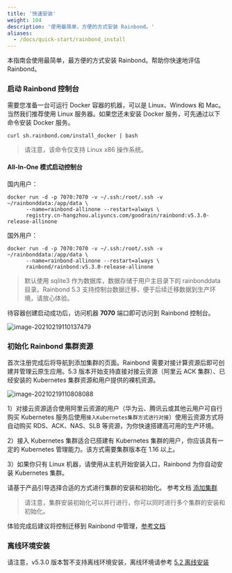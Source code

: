 ```yaml
---
title: '快速安装'
weight: 104
description: '使用最简单，方便的方式安装 Rainbond。'
aliases:
  - /docs/quick-start/rainbond_install
---
```


本指南会使用最简单，最方便的方式安装 Rainbond。帮助你快速地评估 Rainbond。

### 启动 Rainbond 控制台

需要您准备一台可运行 Docker 容器的机器，可以是 Linux、Windows 和 Mac。当然我们推荐使用 Linux 服务器。如果您还未安装 Docker 服务，可先通过以下命令安装 Docker 服务。

```
curl sh.rainbond.com/install_docker | bash
```

> 请注意，该命令仅支持 Linux x86 操作系统。

#### All-In-One 模式启动控制台

国内用户：

```
docker run -d -p 7070:7070 -v ~/.ssh:/root/.ssh -v ~/rainbonddata:/app/data \
      --name=rainbond-allinone --restart=always \
      registry.cn-hangzhou.aliyuncs.com/goodrain/rainbond:v5.3.0-release-allinone
```

国外用户：

```
docker run -d -p 7070:7070 -v ~/.ssh:/root/.ssh -v ~/rainbonddata:/app/data \
      --name=rainbond-allinone --restart=always \
      rainbond/rainbond:v5.3.0-release-allinone
```

> 默认使用 sqlite3 作为数据库，数据存储于用户主目录下的 rainbonddata 目录。Rainbond 5.3 支持控制台数据迁移，便于后续迁移数据到生产环境，请放心体验。

待容器创建启动成功后，访问机器 <b>7070</b> 端口即可访问到 Rainbond 控制台。

![image-20210219110137479](https://static.goodrain.com/images/5.3/regist.png)

### 初始化 Rainbond 集群资源

首次注册完成后将导航到添加集群的页面。Rainbond 需要对接计算资源后即可创建并管理云原生应用。5.3 版本开始支持直接对接云资源（阿里云 ACK 集群）、已经安装的 Kubernetes 集群资源和用户提供的裸机资源。

![image-20210219110808088](https://static.goodrain.com/images/5.3/add-cluster.png)

1）对接云资源适合使用阿里云资源的用户（华为云、腾讯云或其他云用户可自行购买 Kubernetes 服务后使用`接入Kubernetes集群方式进行对接`）使用云资源方式将自动购买 RDS、ACK、NAS、SLB 等资源，为你快速搭建高可用的生产环境。

2）接入 Kubernetes 集群适合已搭建有 Kubernetes 集群的用户，你应该具有一定的 Kubernetes 管理能力。该方式需要集群版本在 1.16 以上。

3）如果你只有 Linux 机器，请使用从主机开始安装入口，Rainbond 为你自动安装 Kubernetes 集群。

请基于产品引导选择合适的方式进行集群的安装和初始化。 参考文档 [添加集群](/docs/user-operations/cluster-manage/add-cluster/)

> 请注意，集群安装初始化可以并行进行，你可以同时进行多个集群的安装和初始化。

体验完成后建议将控制迁移到 Rainbond 中管理，[参考文档](/docs/user-operations/ha-deploy/console-recover/)

### 离线环境安装

请注意，v5.3.0 版本暂不支持离线环境安装，离线环境请参考 [5.2 离线安装](https://v5.2-doc.rainbond.com/docs/install/install-from-linux/offline-install/)
